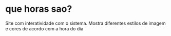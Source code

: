 # que horas sao?

Site com interatividade com o sistema.
Mostra diferentes estilos de imagem e cores de acordo com a hora do dia
